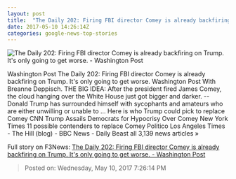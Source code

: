 ```yaml
---
layout: post
title:  "The Daily 202: Firing FBI director Comey is already backfiring on Trump. It's only going to get worse. - Washington Post"
date: 2017-05-10 14:26:14Z
categories: google-news-top-stories
---
```


![The Daily 202: Firing FBI director Comey is already backfiring on Trump. It's only going to get worse. - Washington Post](https://images.washingtonpost.com/?url=https://palomaimages.washingtonpost.com/pr2/1e4baee220f8f91b0fd98925b26983a3-833-470-Trump_Comey_91728cfaca.jpg&w=1484&op=resize&opt=1&filter=antialias)

Washington Post The Daily 202: Firing FBI director Comey is already backfiring on Trump. It's only going to get worse. Washington Post With Breanne Deppisch. THE BIG IDEA: After the president fired James Comey, the cloud hanging over the White House just got bigger and darker. -- Donald Trump has surrounded himself with sycophants and amateurs who are either unwilling or unable to ... Here is who Trump could pick to replace Comey CNN Trump Assails Democrats for Hypocrisy Over Comey New York Times 11 possible contenders to replace Comey Politico Los Angeles Times - The Hill (blog) - BBC News - Daily Beast all 3,139 news articles »


Full story on F3News: [The Daily 202: Firing FBI director Comey is already backfiring on Trump. It's only going to get worse. - Washington Post](http://www.f3nws.com/n/gmR4MC)

> Posted on: Wednesday, May 10, 2017 7:26:14 PM
